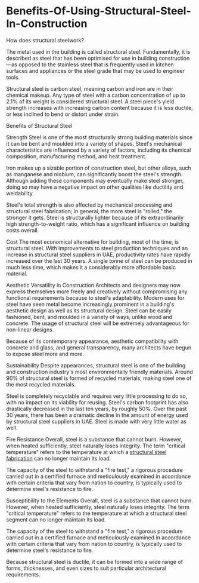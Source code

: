 # Benefits-Of-Using-Structural-Steel-In-Construction
How does structural steelwork?

The metal used in the building is called structural steel. Fundamentally, it is described as steel that has been optimised for use in building construction—as opposed to the stainless steel that is frequently used in kitchen surfaces and appliances or the steel grade that may be used to engineer tools.

Structural steel is carbon steel, meaning carbon and iron are in their chemical makeup. Any type of steel with a carbon concentration of up to 2.1% of its weight is considered structural steel. A steel piece's yield strength increases with increasing carbon content because it is less ductile, or less inclined to bend or distort under strain.

Benefits of Structural Steel

Strength
Steel is one of the most structurally strong building materials since it can be bent and moulded into a variety of shapes. Steel's mechanical characteristics are influenced by a variety of factors, including its chemical composition, manufacturing method, and heat treatment.

Iron makes up a sizable portion of construction steel, but other alloys, such as manganese and niobium, can significantly boost the steel's strength. Although adding these components may eventually make steel stronger, doing so may have a negative impact on other qualities like ductility and weldability.

Steel's total strength is also affected by mechanical processing and structural steel fabrication; in general, the more steel is "rolled," the stronger it gets. Steel is structurally lighter because of its extraordinarily high strength-to-weight ratio, which has a significant influence on building costs overall.

Cost
The most economical alternative for building, most of the time, is structural steel. With improvements to steel production techniques and an increase in structural steel suppliers in UAE, productivity rates have rapidly increased over the last 30 years. A single tonne of steel can be produced in much less time, which makes it a considerably more affordable basic material.

Aesthetic Versatility in Construction
Architects and designers may now express themselves more freely and creatively without compromising any functional requirements because to steel's adaptability.
Modern uses for steel have seen metal become increasingly prominent in a building's aesthetic design as well as its structural design. Steel can be easily fashioned, bent, and moulded in a variety of ways, unlike wood and concrete. The usage of structural steel will be extremely advantageous for non-linear designs.

Because of its contemporary appearance, aesthetic compatibility with concrete and glass, and general transparency, many architects have begun to expose steel more and more.

Sustainability
Despite appearances, structural steel is one of the building and construction industry's most environmentally friendly materials. Around 90% of structural steel is formed of recycled materials, making steel one of the most recycled materials.

Steel is completely recyclable and requires very little processing to do so, with no impact on its viability for reusing. Steel's carbon footprint has also drastically decreased in the last ten years, by roughly 50%. Over the past 30 years, there has been a dramatic decline in the amount of energy used by structural steel suppliers in UAE. Steel is made with very little water as well. 

Fire Resistance
Overall, steel is a substance that cannot burn. However, when heated sufficiently, steel naturally loses integrity. The term "critical temperature" refers to the temperature at which a <a href="https://alkunsteel.com/category/structural-steel">structural steel fabrication</a> can no longer maintain its load.

The capacity of the steel to withstand a "fire test," a rigorous procedure carried out in a certified furnace and meticulously examined in accordance with certain criteria that vary from nation to country, is typically used to determine steel's resistance to fire.

Susceptibility to the Elements 
Overall, steel is a substance that cannot burn. However, when heated sufficiently, steel naturally loses integrity. The term "critical temperature" refers to the temperature at which a structural steel segment can no longer maintain its load.

The capacity of the steel to withstand a "fire test," a rigorous procedure carried out in a certified furnace and meticulously examined in accordance with certain criteria that vary from nation to country, is typically used to determine steel's resistance to fire.

Because structural steel is ductile, it can be formed into a wide range of forms, thicknesses, and even sizes to suit particular architectural requirements. 
